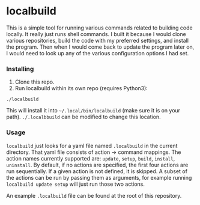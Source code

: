 # localbuild

This is a simple tool for running various commands related to building code
locally. It really just runs shell commands. I built it because I would clone
various repositories, build the code with my preferred settings, and install
the program. Then when I would come back to update the program later on, I
would need to look up any of the various configuration options I had set.


### Installing
1. Clone this repo.
2. Run localbuild within its own repo (requires Python3):
```
./localbuild
```
This will install it into `~/.local/bin/localbuild` (make sure it is on your
path). `./.localbbuild` can be modified to change this location.


### Usage
`localbuild` just looks for a yaml file named `.localbuild` in the current
directory. That yaml file consists of action -> command mappings. The action
names currently supported are: `update`, `setup`, `build`, `install`,
`uninstall`. By default, if no actions are specified, the first four actions are run sequentially. If a given action is not defined, it is skipped. A subset of the actions can be run by passing them as arguments, for example running `localbuild update setup` will  just run those two actions.

An example `.localbuild` file can be found at the root of this repository.
